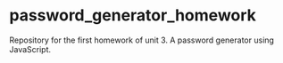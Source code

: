 # password_generator_homework
Repository for the first homework of unit 3. A password generator using JavaScript. 
